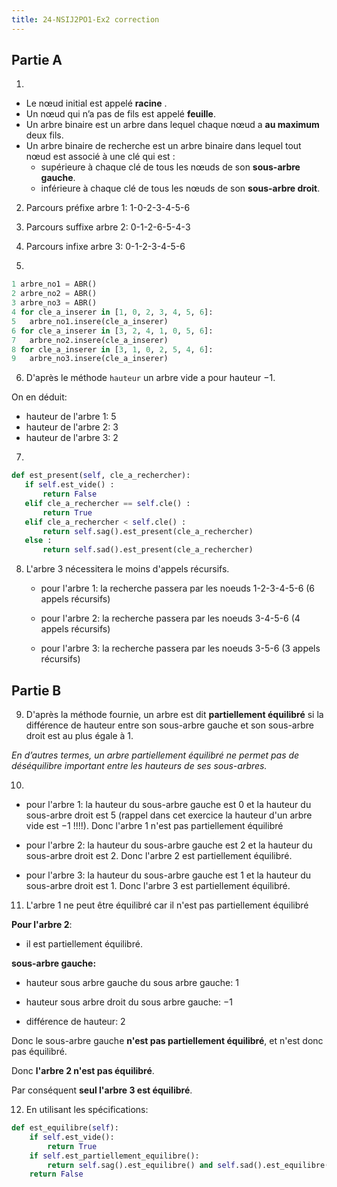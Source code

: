 ```yaml
---
title: 24-NSIJ2PO1-Ex2 correction
---
```


## Partie A

1.

- Le nœud initial est appelé **racine** .
- Un nœud qui n’a pas de fils est appelé **feuille**.
- Un arbre binaire est un arbre dans lequel chaque nœud a **au maximum** deux fils.
- Un arbre binaire de recherche est un arbre binaire dans lequel tout nœud est associé à une clé qui est :
  - supérieure à chaque clé de tous les nœuds de son **sous-arbre gauche**.
  - inférieure à chaque clé de tous les nœuds de son **sous-arbre droit**.

2. Parcours préfixe arbre 1: 1-0-2-3-4-5-6

3. Parcours suffixe arbre 2: 0-1-2-6-5-4-3

4. Parcours infixe arbre 3: 0-1-2-3-4-5-6

5.

```python
1 arbre_no1 = ABR()
2 arbre_no2 = ABR()
3 arbre_no3 = ABR()
4 for cle_a_inserer in [1, 0, 2, 3, 4, 5, 6]:
5   arbre_no1.insere(cle_a_inserer)
6 for cle_a_inserer in [3, 2, 4, 1, 0, 5, 6]:
7   arbre_no2.insere(cle_a_inserer)
8 for cle_a_inserer in [3, 1, 0, 2, 5, 4, 6]:
9   arbre_no3.insere(cle_a_inserer)
```

6. D'après le méthode `hauteur` un arbre vide a pour hauteur $-1$.

On en déduit:

- hauteur de l'arbre 1: 5
- hauteur de l'arbre 2: 3
- hauteur de l'arbre 3: 2

7.

```python
def est_present(self, cle_a_rechercher):
   if self.est_vide() :
       return False
   elif cle_a_rechercher == self.cle() :
       return True
   elif cle_a_rechercher < self.cle() :
       return self.sag().est_present(cle_a_rechercher)
   else :
       return self.sad().est_present(cle_a_rechercher)
```

8. L'arbre 3 nécessitera le moins d'appels récursifs.

   - pour l'arbre 1: la recherche passera par les noeuds 1-2-3-4-5-6 (6 appels récursifs)

   - pour l'arbre 2: la recherche passera par les noeuds 3-4-5-6 (4 appels récursifs)

   - pour l'arbre 3: la recherche passera par les noeuds 3-5-6 (3 appels récursifs)

## Partie B

9. D'après la méthode fournie, un arbre est dit **partiellement équilibré** si la différence de hauteur entre son sous-arbre gauche et son sous-arbre droit est au plus égale à 1.

_En d’autres termes, un arbre partiellement équilibré ne permet pas de déséquilibre important entre les hauteurs de ses sous-arbres._

10.

- pour l'arbre 1: la hauteur du sous-arbre gauche est 0 et la hauteur du sous-arbre droit est 5 (rappel dans cet exercice la hauteur d'un arbre vide est $-1$ !!!!). Donc l'arbre 1 n'est pas partiellement équilibré

- pour l'arbre 2: la hauteur du sous-arbre gauche est 2 et la hauteur du sous-arbre droit est 2. Donc l'arbre 2 est partiellement équilibré.

- pour l'arbre 3: la hauteur du sous-arbre gauche est 1 et la hauteur du sous-arbre droit est 1. Donc l'arbre 3 est partiellement équilibré.

11. L'arbre 1 ne peut être équilibré car il n'est pas partiellement équilibré

**Pour l'arbre 2**:

- il est partiellement équilibré.

**sous-arbre gauche:**

- hauteur sous arbre gauche du sous arbre gauche: 1

- hauteur sous arbre droit du sous arbre gauche: $-1$

- différence de hauteur: 2

Donc le sous-arbre gauche **n'est pas partiellement équilibré**, et n'est donc pas équilibré.

Donc **l'arbre 2 n'est pas équilibré**.

Par conséquent **seul l'arbre 3 est équilibré**.

12. En utilisant les spécifications:

```python
def est_equilibre(self):
    if self.est_vide():
        return True
    if self.est_partiellement_equilibre():
        return self.sag().est_equilibre() and self.sad().est_equilibre()
    return False
```
